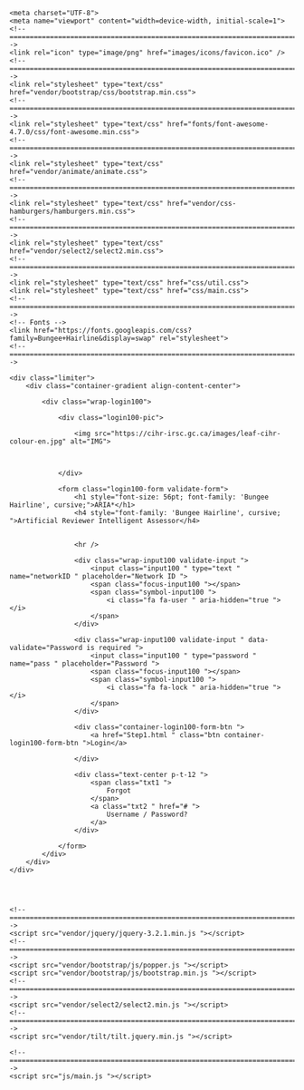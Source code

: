 <!DOCTYPE html>
<html lang="en">

<head>
    <title>Welcome to ARIA</title>
    
    <meta charset="UTF-8">
    <meta name="viewport" content="width=device-width, initial-scale=1">
    <!--===============================================================================================-->
    <link rel="icon" type="image/png" href="images/icons/favicon.ico" />
    <!--===============================================================================================-->
    <link rel="stylesheet" type="text/css" href="vendor/bootstrap/css/bootstrap.min.css">
    <!--===============================================================================================-->
    <link rel="stylesheet" type="text/css" href="fonts/font-awesome-4.7.0/css/font-awesome.min.css">
    <!--===============================================================================================-->
    <link rel="stylesheet" type="text/css" href="vendor/animate/animate.css">
    <!--===============================================================================================-->
    <link rel="stylesheet" type="text/css" href="vendor/css-hamburgers/hamburgers.min.css">
    <!--===============================================================================================-->
    <link rel="stylesheet" type="text/css" href="vendor/select2/select2.min.css">
    <!--===============================================================================================-->
    <link rel="stylesheet" type="text/css" href="css/util.css">
    <link rel="stylesheet" type="text/css" href="css/main.css">
    <!--===============================================================================================-->
    <!-- Fonts -->
    <link href="https://fonts.googleapis.com/css?family=Bungee+Hairline&display=swap" rel="stylesheet">
    <!--===============================================================================================-->

</head>

<body>

    <div class="limiter">
        <div class="container-gradient align-content-center">

            <div class="wrap-login100">

                <div class="login100-pic">

                    <img src="https://cihr-irsc.gc.ca/images/leaf-cihr-colour-en.jpg" alt="IMG">



                </div>

                <form class="login100-form validate-form">
                    <h1 style="font-size: 56pt; font-family: 'Bungee Hairline', cursive;">ARIA*</h1>
                    <h4 style="font-family: 'Bungee Hairline', cursive; ">Artificial Reviewer Intelligent Assessor</h4>


                    <hr />

                    <div class="wrap-input100 validate-input ">
                        <input class="input100 " type="text " name="networkID " placeholder="Network ID ">
                        <span class="focus-input100 "></span>
                        <span class="symbol-input100 ">
							<i class="fa fa-user " aria-hidden="true "></i>
						</span>
                    </div>

                    <div class="wrap-input100 validate-input " data-validate="Password is required ">
                        <input class="input100 " type="password " name="pass " placeholder="Password ">
                        <span class="focus-input100 "></span>
                        <span class="symbol-input100 ">
							<i class="fa fa-lock " aria-hidden="true "></i>
						</span>
                    </div>

                    <div class="container-login100-form-btn ">
                        <a href="Step1.html " class="btn container-login100-form-btn ">Login</a>

                    </div>

                    <div class="text-center p-t-12 ">
                        <span class="txt1 ">
							Forgot
						</span>
                        <a class="txt2 " href="# ">
							Username / Password?
						</a>
                    </div>

                </form>
            </div>
        </div>
    </div>




    <!--===============================================================================================-->
    <script src="vendor/jquery/jquery-3.2.1.min.js "></script>
    <!--===============================================================================================-->
    <script src="vendor/bootstrap/js/popper.js "></script>
    <script src="vendor/bootstrap/js/bootstrap.min.js "></script>
    <!--===============================================================================================-->
    <script src="vendor/select2/select2.min.js "></script>
    <!--===============================================================================================-->
    <script src="vendor/tilt/tilt.jquery.min.js "></script>

    <!--===============================================================================================-->
    <script src="js/main.js "></script>

</body>

</html>